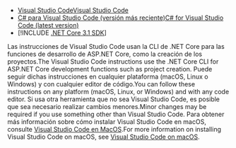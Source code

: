 * [<span data-ttu-id="1240a-101">Visual Studio Code</span><span class="sxs-lookup"><span data-stu-id="1240a-101">Visual Studio Code</span></span>](https://code.visualstudio.com/download)
* [<span data-ttu-id="1240a-102">C# para Visual Studio Code (versión más reciente)</span><span class="sxs-lookup"><span data-stu-id="1240a-102">C# for Visual Studio Code (latest version)</span></span>](https://marketplace.visualstudio.com/items?itemName=ms-dotnettools.csharp)
* [!INCLUDE [.NET Core 3.1 SDK](~/includes/3.1-SDK.md)]

<span data-ttu-id="1240a-103">Las instrucciones de Visual Studio Code usan la CLI de .NET Core para las funciones de desarrollo de ASP.NET Core, como la creación de los proyectos.</span><span class="sxs-lookup"><span data-stu-id="1240a-103">The Visual Studio Code instructions use the .NET Core CLI for ASP.NET Core development functions such as project creation.</span></span> <span data-ttu-id="1240a-104">Puede seguir dichas instrucciones en cualquier plataforma (macOS, Linux o Windows) y con cualquier editor de código.</span><span class="sxs-lookup"><span data-stu-id="1240a-104">You can follow these instructions on any platform (macOS, Linux, or Windows) and with any code editor.</span></span> <span data-ttu-id="1240a-105">Si usa otra herramienta que no sea Visual Studio Code, es posible que sea necesario realizar cambios menores.</span><span class="sxs-lookup"><span data-stu-id="1240a-105">Minor changes may be required if you use something other than Visual Studio Code.</span></span> <span data-ttu-id="1240a-106">Para obtener más información sobre cómo instalar Visual Studio Code en macOS, consulte [Visual Studio Code en MacOS](https://code.visualstudio.com/docs/setup/mac).</span><span class="sxs-lookup"><span data-stu-id="1240a-106">For more information on installing Visual Studio Code on macOS, see [Visual Studio Code on macOS](https://code.visualstudio.com/docs/setup/mac).</span></span>

